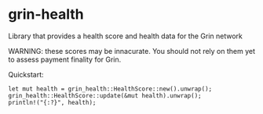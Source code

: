# grin-health
Library that provides a health score and health data for the Grin network

WARNING: these scores may be innacurate. You should not rely on them yet to assess payment finality for Grin.

Quickstart:
```
let mut health = grin_health::HealthScore::new().unwrap();
grin_health::HealthScore::update(&mut health).unwrap();
println!("{:?}", health);
```
